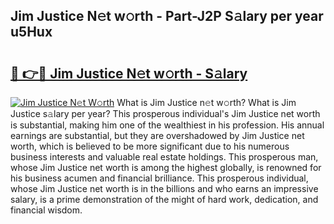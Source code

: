 ## Jim Justice N𝚎t w𝚘rth - Part-J2P S𝚊lary per year u5Hux

# <h2><a href="http://gc58xn.nevu.top/?p=Jim+Justice">🔗 👉🔴 Jim Justice N𝚎t w𝚘rth - S𝚊lary</a></h2>

[![Jim Justice N𝚎t W𝚘rth](https://i.imgur.com/Oavwk0R.jpeg)](http://gc58xn.nevu.top/?p=Jim+Justice)
What is Jim Justice n𝚎t w𝚘rth? What is Jim Justice s𝚊lary per year?
This prosperous individual's Jim Justice net worth is substantial, making him one of the wealthiest in his profession. His annual earnings are substantial, but they are overshadowed by Jim Justice net worth, which is believed to be more significant due to his numerous business interests and valuable real estate holdings. This prosperous man, whose Jim Justice net worth is among the highest globally, is renowned for his business acumen and financial brilliance. This prosperous individual, whose Jim Justice net worth is in the billions and who earns an impressive salary, is a prime demonstration of the might of hard work, dedication, and financial wisdom.
